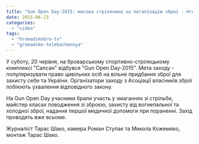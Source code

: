 ```yaml
---
title: "Gun Open Day-2015: масова стрілянина за легалізацію зброї - HromadskeBro.tv"
date: 2015-06-23
categories: 
  - "video"
tags: 
  - "hromadskebro-tv"
  - "gromadske-telebachennya"
---
```


У суботу, 20 червня, на броварському спортивно-стрілецькому комплексі "Сапсан" відбувся "Gun Open Day-2015". Мета заходу - популяризувати право цивільних осіб на вільне придбання зброї для захисту себе та України. Організатори заходу з Асоціації власників зброї лобіюють ухвалення відповідного закону.

На Gun Open Day учасники брали участь у змаганнях зі стрільби, майстер класах поводження зі зброєю, захисту від вогнепальної та холодної зброї, надання першої медичної допомоги при пораненні. Захід проводять вже всьоме.

Журналіст Тарас Шако, камера Роман Ступак та Микола Кожемяко, монтаж Тарас Шако.
